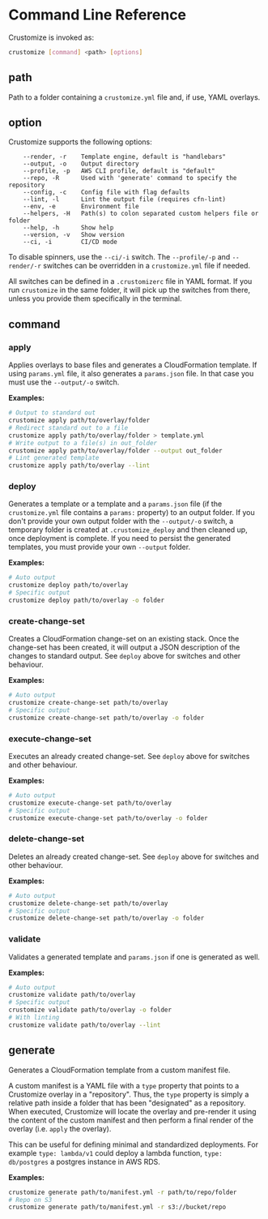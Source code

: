 # Command Line Reference

Crustomize is invoked as:

```bash
crustomize [command] <path> [options]
```

## path
Path to a folder containing a `crustomize.yml` file and, if use,
YAML overlays.

## option
Crustomize supports the following options:

```
    --render, -r    Template engine, default is "handlebars"
    --output, -o    Output directory
    --profile, -p   AWS CLI profile, default is "default"
    --repo, -R      Used with 'generate' command to specify the repository
    --config, -c    Config file with flag defaults
    --lint, -l      Lint the output file (requires cfn-lint)
    --env, -e       Environment file
    --helpers, -H   Path(s) to colon separated custom helpers file or folder
    --help, -h      Show help
    --version, -v   Show version
    --ci, -i        CI/CD mode
```

To disable spinners, use the `--ci/-i` switch.
The `--profile/-p` and `--render/-r` switches can be overridden in a
`crustomize.yml` file if needed.

All switches can be defined in a `.crustomizerc` file in YAML format.
If you run `crustomize` in the same folder, it will pick up the switches
from there, unless you provide them specifically in the terminal.

## command

### apply

Applies overlays to base files and generates a CloudFormation template. If
using `params.yml` file, it also generates a `params.json` file. In that
case you must use the `--output/-o` switch.

**Examples:**
```bash
# Output to standard out
crustomize apply path/to/overlay/folder
# Redirect standard out to a file
crustomize apply path/to/overlay/folder > template.yml
# Write output to a file(s) in out_folder
crustomize apply path/to/overlay/folder --output out_folder
# Lint generated template
crustomize apply path/to/overlay --lint
```

### deploy

Generates a template or a template and a `params.json` file (if the
`crustomize.yml` file contains a `params:` property) to an
output folder. If you don't provide your own output folder with the
`--output/-o` switch, a temporary folder is created at `.crustomize_deploy`
and then cleaned up, once deployment is complete. If you need to
persist the generated templates, you must provide your own `--output` folder.

**Examples:**
```bash
# Auto output
crustomize deploy path/to/overlay
# Specific output
crustomize deploy path/to/overlay -o folder
```


### create-change-set

Creates a CloudFormation change-set on an existing stack. Once the change-set
has been created, it will output a JSON description of the changes to
standard output. See `deploy` above for switches and other behaviour.

**Examples:**
```bash
# Auto output
crustomize create-change-set path/to/overlay
# Specific output
crustomize create-change-set path/to/overlay -o folder
```

### execute-change-set

Executes an already created change-set. See `deploy` above for switches
and other behaviour.

**Examples:**
```bash
# Auto output
crustomize execute-change-set path/to/overlay
# Specific output
crustomize execute-change-set path/to/overlay -o folder
```

### delete-change-set

Deletes an already created change-set. See `deploy` above for switches
and other behaviour.

**Examples:**
```bash
# Auto output
crustomize delete-change-set path/to/overlay
# Specific output
crustomize delete-change-set path/to/overlay -o folder
```

### validate

Validates a generated template and `params.json` if one is generated
as well.

**Examples:**
```bash
# Auto output
crustomize validate path/to/overlay
# Specific output
crustomize validate path/to/overlay -o folder
# With linting
crustomize validate path/to/overlay --lint
```

## generate

Generates a CloudFormation template from a custom manifest file.

A custom manifest is a YAML file with a `type` property that
points to a Crustomize overlay in a "repository". Thus, the
`type` property is simply a relative path inside a folder that
has been "designated" as a repository. When executed, Crustomize
will locate the overlay and pre-render it using the content
of the custom manifest and then perform a final render of the
overlay (i.e. `apply` the overlay).

This can be useful for defining minimal and standardized
deployments. For example `type: lambda/v1` could deploy
a lambda function, `type: db/postgres` a postgres
instance in AWS RDS.

**Examples:**
```bash
crustomize generate path/to/manifest.yml -r path/to/repo/folder
# Repo on S3
crustomize generate path/to/manifest.yml -r s3://bucket/repo
```
